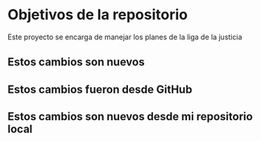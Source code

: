 # Objetivos de la repositorio

Este proyecto se encarga de manejar los planes de la liga de la justicia


## Estos cambios son nuevos 

## Estos cambios fueron desde GitHub
## Estos cambios son nuevos desde mi repositorio local 

